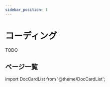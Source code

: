 ```yaml
---
sidebar_position: 1
---
```


# コーディング

TODO

## ページ一覧

import DocCardList from '@theme/DocCardList';

<DocCardList />

